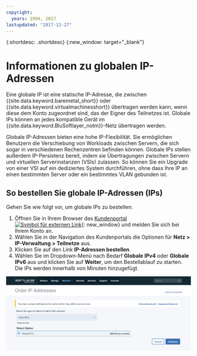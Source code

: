 ```yaml
---
copyright:
  years: 1994, 2017
lastupdated: "2017-12-27"
---
```


{:shortdesc: .shortdesc}
{:new_window: target="_blank"}

# Informationen zu globalen IP-Adressen

Eine globale IP ist eine statische IP-Adresse, die zwischen {{site.data.keyword.baremetal_short}} oder {{site.data.keyword.virtualmachinesshort}} übertragen werden kann, wenn diese dem Konto zugeordnet sind, das der Eigner des Teilnetzes ist. Globale IPs können an jedes kompatible Gerät im {{site.data.keyword.BluSoftlayer_notm}}-Netz übertragen werden.

Globale IP-Adressen bieten eine hohe IP-Flexibilität. Sie ermöglichen Benutzern die Verschiebung von Workloads zwischen Servern, die sich sogar in verschiedenen Rechenzentren befinden können. Globale IPs stellen außerdem IP-Persistenz bereit, indem sie Übertragungen zwischen Servern und virtuellen Serverinstanzen (VSIs) zulassen. So können Sie ein Upgrade von einer VSI auf ein dediziertes System durchführen, ohne dass Ihre IP an einen bestimmten Server oder ein bestimmtes VLAN gebunden ist.

## So bestellen Sie globale IP-Adressen (IPs)

Gehen Sie wie folgt vor, um globale IPs zu bestellen:

1. Öffnen Sie in Ihrem Browser das [Kundenportal ![Symbol für externen Link](../../icons/launch-glyph.svg "Symbol für externen Link")](https://control.softlayer.com/){: new_window} und melden Sie sich bei Ihrem Konto an.
2. Wählen Sie in der Navigation des Kundenportals die Optionen für **Netz > IP-Verwaltung > Teilnetze** aus.
3. Klicken Sie auf den Link **IP-Adressen bestellen**.
4. Wählen Sie im Dropdown-Menü nach Bedarf **Globale IPv4** oder **Globale IPv6** aus und klicken Sie auf **Weiter**, um den Bestellablauf zu starten. Die IPs werden innerhalb von Minuten hinzugefügt.

![Abbildung 1](images/1_2.png)
